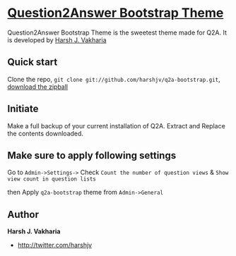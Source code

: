 [Question2Answer Bootstrap Theme](http://harshjv.github.com/q2a-bootstrap)
=================

Question2Answer Bootstrap Theme is the sweetest theme made for Q2A. It is developed by [Harsh J. Vakharia](http://twitter.com/harshjv)


Quick start
-----------

Clone the repo, `git clone git://github.com/harshjv/q2a-bootstrap.git`, [download the zipball](https://github.com/harshjv/q2a-bootstrap/zipball/master)


Initiate
--------

Make a full backup of your current installation of Q2A. Extract and Replace the contents downloaded.


Make sure to apply following settings
-------------------------------------

Go to `Admin->Settings->` Check `Count the number of question views` & `Show view count in question lists`

then Apply `q2a-bootstrap` theme from `Admin->General`

Author
-------

**Harsh J. Vakharia**

+ http://twitter.com/harshjv